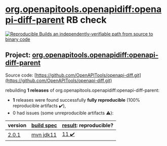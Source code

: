 [org.openapitools.openapidiff:openapi-diff-parent](https://search.maven.org/artifact/org.openapitools.openapidiff/openapi-diff-parent/) RB check
=======

[![Reproducible Builds](https://reproducible-builds.org/images/logos/rb.svg) an independently-verifiable path from source to binary code](https://reproducible-builds.org/)

## Project: [org.openapitools.openapidiff:openapi-diff-parent](https://search.maven.org/artifact/org.openapitools.openapidiff/openapi-diff-parent/)

Source code: [https://github.com/OpenAPITools/openapi-diff.git](https://github.com/OpenAPITools/openapi-diff.git)

rebuilding **1 releases** of org.openapitools.openapidiff:openapi-diff-parent:
- **1** releases were found successfully **fully reproducible** (100% reproducible artifacts :heavy_check_mark:),
- 0 had issues (some unreproducible artifacts :warning:):

| version | [build spec](BUILDSPEC.md) | [result](https://reproducible-builds.org/docs/jvm/): reproducible? |
| -- | --------- | ------ |
| [2.0.1](https://search.maven.org/artifact/org.openapitools.openapidiff/openapi-diff-parent/2.0.1/pom) | [mvn jdk11](openapi-diff-2.0.1.buildspec) | [11 :heavy_check_mark: ](openapi-diff-parent-2.0.1.buildcompare) |
